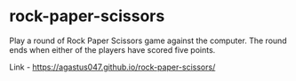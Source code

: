 # rock-paper-scissors
Play a round of Rock Paper Scissors game against the computer. The round ends when either of the players have scored five points. 

Link - https://agastus047.github.io/rock-paper-scissors/ 